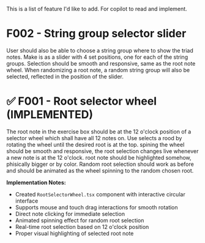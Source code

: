 This is a list of feature I'd like to add. For copilot to read and implement.

# F002 - String group selector slider

User should also be able to choose a string group where to show the triad notes.
Make is as a slider with 4 set positions, one for each of the string groups. 
Selection should be smooth and responsive, same as the root note wheel.
When randomizing a root note, a random string group will also be selected, reflected in the position of the slider.


# ✅ F001 - Root selector wheel (IMPLEMENTED)

The root note in the exercise box should be at the 12 o'clock position of a selector wheel which shall have all 12 notes on.
Use selects a rood by rotating the wheel until the desired root is at the top.
spining the wheel should be smooth and responsive, the root selection changes live whenever a new note is at the 12 o'clock.
root note should be highlighted somehow, phisically bigger or by color.
Random root selection should work as before and should be animated as the wheel spinning to the random chosen root.

**Implementation Notes:**
- Created `RootSelectorWheel.tsx` component with interactive circular interface
- Supports mouse and touch drag interactions for smooth rotation
- Direct note clicking for immediate selection
- Animated spinning effect for random root selection
- Real-time root selection based on 12 o'clock position
- Proper visual highlighting of selected root note

